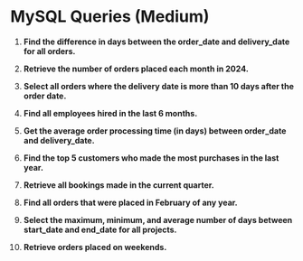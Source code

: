 # MySQL Queries (Medium)

1. **Find the difference in days between the order_date and delivery_date for all orders.**

2. **Retrieve the number of orders placed each month in 2024.**

3. **Select all orders where the delivery date is more than 10 days after the order date.**

4. **Find all employees hired in the last 6 months.**

5. **Get the average order processing time (in days) between order_date and delivery_date.**

6. **Find the top 5 customers who made the most purchases in the last year.**

7. **Retrieve all bookings made in the current quarter.**

8. **Find all orders that were placed in February of any year.**

9. **Select the maximum, minimum, and average number of days between start_date and end_date for all projects.**

10. **Retrieve orders placed on weekends.**
